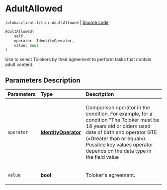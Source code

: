 # AdultAllowed
`toloka.client.filter.AdultAllowed` | [Source code](https://github.com/Toloka/toloka-kit/blob/v1.0.1/src/client/filter.py#L291)

```python
AdultAllowed(
    self,
    operator: IdentityOperator,
    value: bool
)
```

Use to select Tolokers by their agreement to perform tasks that contain adult content.

## Parameters Description

| Parameters | Type | Description |
| :----------| :----| :-----------|
`operator`|**[IdentityOperator](toloka.client.primitives.operators.IdentityOperator.md)**|<p>Comparison operator in the condition. For example, for a condition &quot;The Toloker must be 18 years old or older» used date of birth and operator GTE («Greater than or equal»). Possible key values operator depends on the data type in the field value</p>
`value`|**bool**|<p>Toloker&#x27;s agreement.</p>
